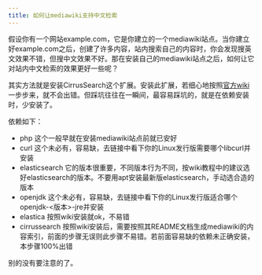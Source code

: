 ```yaml
---
title: 如何让mediawiki支持中文检索
---
```

假设你有一个网站example.com，它是你建立的一个mediawiki站点。当你建立好example.com之后，创建了许多内容，站内搜索自己的内容时，你会发现搜英文效果不错，但搜中文效果不好。那在安装自己的mediawiki站点之后，如何让它对站内中文检索的效果更好一些呢？

其实方法就是安装CirrusSearch这个扩展。安装此扩展，若细心地按照[官方wiki](https://www.mediawiki.org/wiki/Extension:CirrusSearch)一步步来，就不会出错。但踩坑往往在一瞬间，最容易踩坑的，就是在依赖安装时，少安装了。

依赖如下：
* php 这个一般早就在安装mediawiki站点前就已安好
* curl 这个未必有，容易缺，去链接中看下你的Linux发行版需要哪个libcurl并安装
* elasticsearch 它的版本很重要，不同版本行为不同，按wiki教程中的建议选好elasticsearch的版本。不要用apt安装最新版elasticsearch，手动选合造的版本
* openjdk 这个未必有，容易缺，去链接中看下你的Linux发行版适合哪个openjdk-<版本>-jre并安装
* elastica 按照wiki安装就ok，不易错
* cirrussearch 按照wiki安装后，需要按照其README文档生成mediawiki的内容索引，前面的步骤无误则此步骤不易错。若前面容易缺的依赖未正确安装，本步骤100%出错

别的没有要注意的了。
